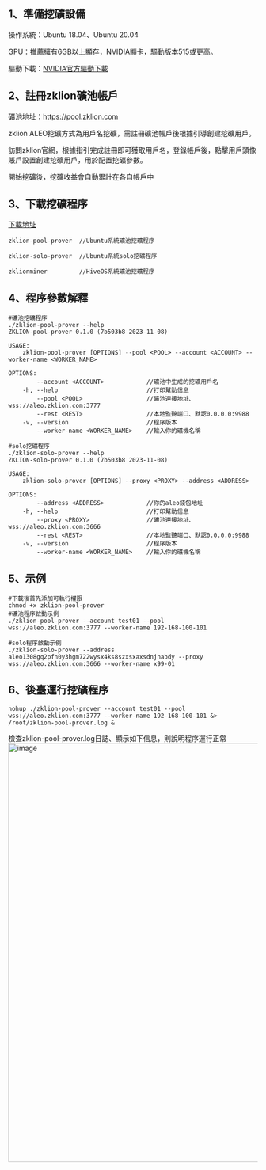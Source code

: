 
## 1、準備挖礦設備

操作系統：Ubuntu 18.04、Ubuntu 20.04

GPU：推薦擁有6GB以上顯存，NVIDIA顯卡，驅動版本515或更高。

驅動下載：[NVIDIA官方驅動下載](https://www.nvidia.cn/Download/index.aspx?lang=cn)



## 2、註冊zklion礦池帳戶
礦池地址：https://pool.zklion.com

zklion ALEO挖礦方式為用戶名挖礦，需註冊礦池帳戶後根據引導創建挖礦用戶。

訪問zklion官網，根據指引完成註冊即可獲取用戶名，登錄帳戶後，點擊用戶頭像賬戶設置創建挖礦用戶，用於配置挖礦參數。

開始挖礦後，挖礦收益會自動累計在各自帳戶中



## 3、下載挖礦程序

[下載地址](https://github.com/zklion-miner/Aleo-miner/releases)
```shell
zklion-pool-prover 	//Ubuntu系統礦池挖礦程序

zklion-solo-prover 	//Ubuntu系統solo挖礦程序

zklionminer 		//HiveOS系統礦池挖礦程序
```



## 4、程序參數解釋

```shell
#礦池挖礦程序
./zklion-pool-prover --help
ZKLION-pool-prover 0.1.0 (7b503b8 2023-11-08)

USAGE:
    zklion-pool-prover [OPTIONS] --pool <POOL> --account <ACCOUNT> --worker-name <WORKER_NAME>

OPTIONS:
        --account <ACCOUNT>            //礦池中生成的挖礦用戶名
    -h, --help                         //打印幫助信息
        --pool <POOL>                  //礦池連接地址、wss://aleo.zklion.com:3777
        --rest <REST>                  //本地監聽端口、默認0.0.0.0:9988
    -v, --version                      //程序版本
        --worker-name <WORKER_NAME>    //輸入你的礦機名稱

```

```shell
#solo挖礦程序
./zklion-solo-prover --help
ZKLION-solo-prover 0.1.0 (7b503b8 2023-11-08)

USAGE:
    zklion-solo-prover [OPTIONS] --proxy <PROXY> --address <ADDRESS>

OPTIONS:
        --address <ADDRESS>            //你的aleo錢包地址
    -h, --help                         //打印幫助信息
        --proxy <PROXY>                //礦池連接地址、wss://aleo.zklion.com:3666
        --rest <REST>                  //本地監聽端口、默認0.0.0.0:9988
    -v, --version                      //程序版本
        --worker-name <WORKER_NAME>    //輸入你的礦機名稱
```

## 5、示例 

```shell
#下載後首先添加可執行權限
chmod +x zklion-pool-prover
#礦池程序啟動示例
./zklion-pool-prover --account test01 --pool wss://aleo.zklion.com:3777 --worker-name 192-168-100-101

#solo程序啟動示例
./zklion-solo-prover --address aleo1308gq2pfn0y3hgm722wysx4ks8szxsxaxsdnjnabdy --proxy wss://aleo.zklion.com:3666 --worker-name x99-01
```

## 6、後臺運行挖礦程序
```shell
nohup ./zklion-pool-prover --account test01 --pool wss://aleo.zklion.com:3777 --worker-name 192-168-100-101 &> /root/zklion-pool-prover.log &
```

檢查zklion-pool-prover.log日誌、顯示如下信息，則說明程序運行正常
<img width="847" alt="image" src="https://github.com/chihua2023/ZKLion/assets/137146992/cfaa57cc-f719-4d50-b214-9177db560bb0">

